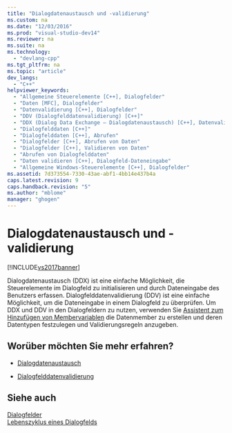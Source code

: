 ```yaml
---
title: "Dialogdatenaustausch und -validierung"
ms.custom: na
ms.date: "12/03/2016"
ms.prod: "visual-studio-dev14"
ms.reviewer: na
ms.suite: na
ms.technology: 
  - "devlang-cpp"
ms.tgt_pltfrm: na
ms.topic: "article"
dev_langs: 
  - "C++"
helpviewer_keywords: 
  - "Allgemeine Steuerelemente [C++], Dialogfelder"
  - "Daten [MFC], Dialogfelder"
  - "Datenvalidierung [C++], Dialogfelder"
  - "DDV (Dialogfelddatenvalidierung) [C++]"
  - "DDX (Dialog Data Exchange – Dialogdatenaustausch) [C++], Datenvalidierung"
  - "Dialogfelddaten [C++]"
  - "Dialogfelddaten [C++], Abrufen"
  - "Dialogfelder [C++], Abrufen von Daten"
  - "Dialogfelder [C++], Validieren von Daten"
  - "Abrufen von Dialogfelddaten"
  - "Daten validieren [C++], Dialogfeld-Dateneingabe"
  - "Allgemeine Windows-Steuerelemente [C++], Dialogfelder"
ms.assetid: 7d373554-7330-43ae-abf1-4bb14e437b4a
caps.latest.revision: 9
caps.handback.revision: "5"
ms.author: "mblome"
manager: "ghogen"
---
```

# Dialogdatenaustausch und -validierung
[!INCLUDE[vs2017banner](../assembler/inline/includes/vs2017banner.md)]

Dialogdatenaustausch \(DDX\) ist eine einfache Möglichkeit, die Steuerelemente im Dialogfeld zu initialisieren und durch Dateneingabe des Benutzers erfassen.  Dialogfelddatenvalidierung \(DDV\) ist eine einfache Möglichkeit, um die Dateneingabe in einem Dialogfeld zu überprüfen.  Um DDX und DDV in den Dialogfeldern zu nutzen, verwenden Sie [Assistent zum Hinzufügen von Membervariablen](../ide/add-member-variable-wizard.md) die Datenmember zu erstellen und deren Datentypen festzulegen und Validierungsregeln anzugeben.  
  
## Worüber möchten Sie mehr erfahren?  
  
-   [Dialogdatenaustausch](../mfc/dialog-data-exchange.md)  
  
-   [Dialogfelddatenvalidierung](../mfc/dialog-data-validation.md)  
  
## Siehe auch  
 [Dialogfelder](../mfc/dialog-boxes.md)   
 [Lebenszyklus eines Dialogfelds](../mfc/life-cycle-of-a-dialog-box.md)